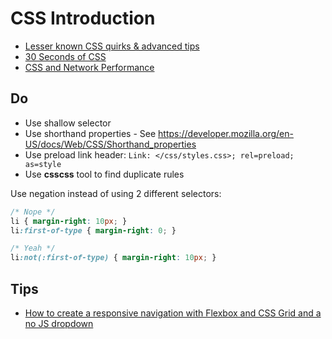 # CSS Introduction

* [Lesser known CSS quirks & advanced tips](https://medium.com/@peedutuisk/lesser-known-css-quirks-oddities-and-advanced-tips-css-is-awesome-8ee3d16295bb)
* [30 Seconds of CSS](https://30-seconds.github.io/30-seconds-of-css/)
* [CSS and Network Performance](https://csswizardry.com/2018/11/css-and-network-performance/)

## Do

* Use shallow selector 
* Use shorthand properties - See https://developer.mozilla.org/en-US/docs/Web/CSS/Shorthand_properties
* Use preload link header: `Link: </css/styles.css>; rel=preload; as=style`
* Use **csscss** tool to find duplicate rules

Use negation instead of using 2 different selectors:

```css
/* Nope */
li { margin-right: 10px; }
li:first-of-type { margin-right: 0; }

/* Yeah */
li:not(:first-of-type) { margin-right: 10px; }
```

## Tips

* [How to create a responsive navigation with Flexbox and CSS Grid and a no JS dropdown](https://www.youtube.com/watch?v=8QKOaTYvYUA)
